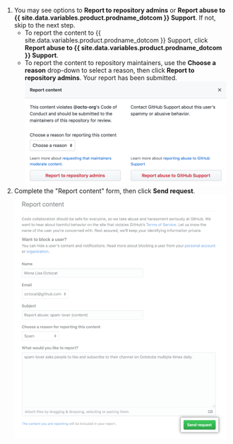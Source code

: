1. You may see options to **Report to repository admins** or **Report abuse to {{ site.data.variables.product.prodname_dotcom }} Support**. If not, skip to the next step.
    - To report the content to {{ site.data.variables.product.prodname_dotcom }} Support, click **Report abuse to {{ site.data.variables.product.prodname_dotcom }} Support**.
    - To report the content to repository maintainers, use the **Choose a reason** drop-down to select a reason, then click **Report to repository admins**. Your report has been submitted.
  !["Report content" modal](/assets/images/help/repository/report-content-modal.png)
2. Complete the "Report content" form, then click **Send request**.
  !["Report content" form](/assets/images/help/repository/report-content-to-support-form.png)
